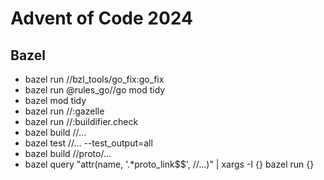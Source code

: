 # Advent of Code 2024

## Bazel

* bazel run //bzl_tools/go_fix:go_fix
* bazel run @rules_go//go mod tidy
* bazel mod tidy
* bazel run //:gazelle
* bazel run //:buildifier.check
* bazel build //...
* bazel test //... --test_output=all
* bazel build //proto/...
* bazel query "attr(name, '.*proto_link$$', //...)" | xargs -I {} bazel run {}